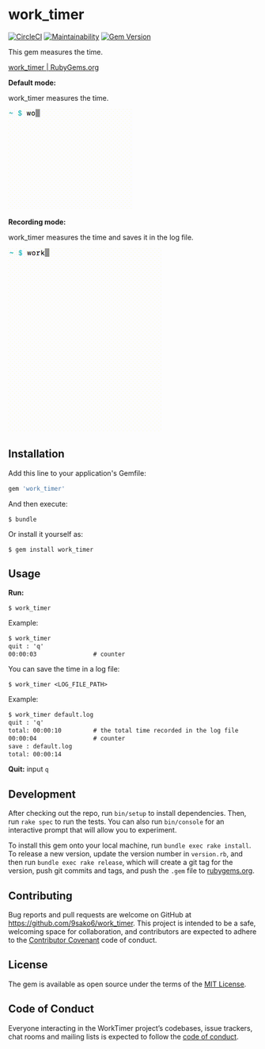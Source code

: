 # work_timer
[![CircleCI](https://circleci.com/gh/9sako6/work_timer.svg?style=svg)](https://circleci.com/gh/9sako6/work_timer)
[![Maintainability](https://api.codeclimate.com/v1/badges/c1aa0d29cfb926decd44/maintainability)](https://codeclimate.com/github/9sako6/work_timer/maintainability)
[![Gem Version](https://badge.fury.io/rb/work_timer.svg)](https://badge.fury.io/rb/work_timer)

This gem measures the time.

[work_timer | RubyGems.org](https://rubygems.org/gems/work_timer)


**Default mode:**

work_timer measures the time.

![demo1](figs/demo1.gif)


**Recording mode:**

work_timer measures the time and saves it in the log file.

![demo2](figs/demo2.gif)

## Installation

Add this line to your application's Gemfile:

```ruby
gem 'work_timer'
```

And then execute:

    $ bundle

Or install it yourself as:

    $ gem install work_timer

## Usage
**Run:**

```
$ work_timer
```

Example:

```
$ work_timer
quit : 'q'
00:00:03                # counter
```

You can save the time in a log file:

```
$ work_timer <LOG_FILE_PATH>
```

Example:
```
$ work_timer default.log
quit : 'q'
total: 00:00:10         # the total time recorded in the log file
00:00:04                # counter
save : default.log
total: 00:00:14
```

**Quit:**
input ```q```

## Development

After checking out the repo, run `bin/setup` to install dependencies. Then, run `rake spec` to run the tests. You can also run `bin/console` for an interactive prompt that will allow you to experiment.

To install this gem onto your local machine, run `bundle exec rake install`. To release a new version, update the version number in `version.rb`, and then run `bundle exec rake release`, which will create a git tag for the version, push git commits and tags, and push the `.gem` file to [rubygems.org](https://rubygems.org).

## Contributing

Bug reports and pull requests are welcome on GitHub at https://github.com/9sako6/work_timer. This project is intended to be a safe, welcoming space for collaboration, and contributors are expected to adhere to the [Contributor Covenant](http://contributor-covenant.org) code of conduct.

## License

The gem is available as open source under the terms of the [MIT License](https://opensource.org/licenses/MIT).

## Code of Conduct

Everyone interacting in the WorkTimer project’s codebases, issue trackers, chat rooms and mailing lists is expected to follow the [code of conduct](https://github.com/9sako6/work_timer/blob/master/CODE_OF_CONDUCT.md).
